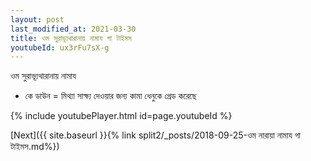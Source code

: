 ```yaml
---
layout: post
last_modified_at: 2021-03-30
title: ওম সুরাভ্যূথারানায় নামায গা টাইমস
youtubeId: ux3rFu7sX-g
---
```

 
 
 ওম সুরাভ্যূথারানায় নামায  
 
 -  কে ডাউন = মিথ্যা সাক্ষ্য দেওয়ার জন্য কামা ধেনুকে গ্রেড করেছে 
 
  
 
  
 
 
 
 
 
 


{% include youtubePlayer.html id=page.youtubeId %}
 
[Next]({{ site.baseurl }}{% link  split2/_posts/2018-09-25-ওম নারায়া নামায গা টাইমস.md%})
 
